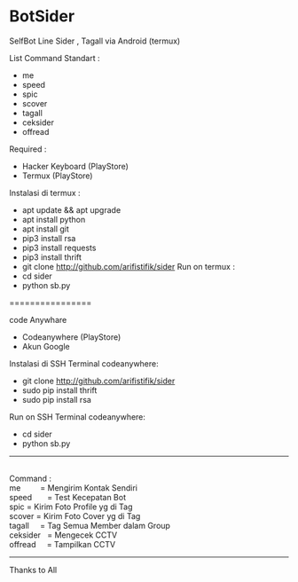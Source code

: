 # BotSider
SelfBot Line Sider , Tagall
via Android (termux)

List Command Standart :
- me
- speed
- spic
- scover
- tagall
- ceksider
- offread

Required :
- Hacker Keyboard (PlayStore)
- Termux (PlayStore)

Instalasi di termux :
- apt update && apt upgrade
- apt install python
- apt install git
- pip3 install rsa
- pip3 install requests
- pip3 install thrift
- git clone http://github.com/arifistifik/sider
Run on termux :
- cd sider
- python sb.py

================

code Anywhare
- Codeanywhere (PlayStore)
- Akun Google

Instalasi di SSH Terminal codeanywhere:
- git clone http://github.com/arifistifik/sider
- sudo pip install thrift
- sudo pip install rsa

Run on SSH Terminal codeanywhere:
- cd sider
- python sb.py



<hr><br>
Command : <br> 
me          = Mengirim Kontak Sendiri <br>
speed       = Test Kecepatan Bot <br>
spic <tag>  = Kirim Foto Profile yg di Tag <br>
scover <tag>= Kirim Foto Cover yg di Tag <br>
tagall      = Tag Semua Member dalam Group <br>
ceksider    = Mengecek CCTV <br>
offread     = Tampilkan CCTV <br>
<hr>
Thanks to All
